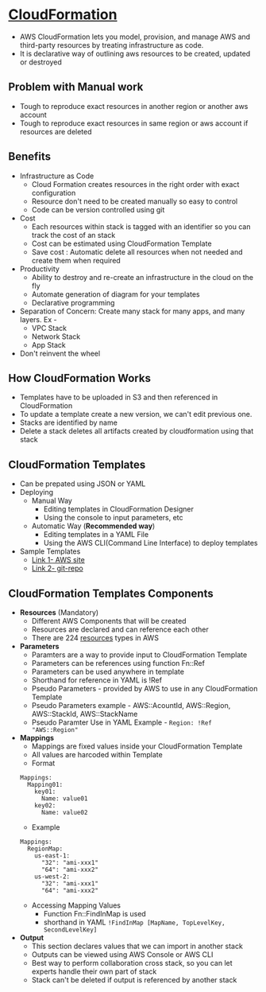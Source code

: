 # [CloudFormation](https://aws.amazon.com/cloudformation/)

- AWS CloudFormation lets you model, provision, and manage AWS and third-party resources by treating infrastructure as code. 
- It is declarative way of outlining aws resources to be created, updated or destroyed

## Problem with Manual work
- Tough to reproduce exact resources in another region or another aws account
- Tough to reproduce exact resources in same region or aws account if resources are deleted

## Benefits
- Infrastructure as Code
  - Cloud Formation creates resources in the right order with exact configuration
  - Resource don't need to be created manually so easy to control
  - Code can be version controlled using git
- Cost
  - Each resources within stack is tagged with an identifier so you can track the cost of an stack
  - Cost can be estimated using CloudFormation Template
  - Save cost : Automatic delete all resources when not needed and create them when required
- Productivity
  - Ability to destroy and re-create an infrastructure in the cloud on the fly
  - Automate generation of diagram for your templates
  - Declarative programming
- Separation of Concern: Create many stack for many apps, and many layers. Ex - 
  - VPC Stack
  - Network Stack
  - App Stack
- Don't reinvent the wheel

## How CloudFormation Works
- Templates have to be uploaded in S3 and then referenced in CloudFormation
- To update a template create a new version, we can't edit previous one.
- Stacks are identified by name
- Delete a stack deletes all artifacts created by cloudformation using that stack

## CloudFormation Templates
- Can be prepated using JSON or YAML
- Deploying
  - Manual Way
    - Editing templates in CloudFormation Designer
    - Using the console to input parameters, etc
  - Automatic Way (__Recommended way__)
    - Editing templates in a YAML File
    - Using the AWS CLI(Command Line Interface) to deploy templates
 - Sample Templates
    - [Link 1- AWS site](https://aws.amazon.com/cloudformation/resources/templates/)
    - [Link 2- git-repo](https://github.com/awslabs/aws-cloudformation-templates/tree/master)
## CloudFormation Templates Components
  - __Resources__ (Mandatory)
    - Different AWS Components that will be created
    - Resources are declared and can reference each other
    - There are 224 [resources](https://docs.aws.amazon.com/AWSCloudFormation/latest/UserGuide/aws-template-resource-type-ref.html) types in AWS 
  - __Parameters__
    - Paramters are a way to provide input to CloudFormation Template
    - Parameters can be references using function Fn::Ref
    - Parameters can be used anywhere in template
    - Shorthand for reference in YAML is !Ref
    - Pseudo Parameters - provided by AWS to use in any CloudFormation Template
    - Pseudo Parameters example - AWS::AcountId, AWS::Region, AWS::StackId, AWS::StackName
    - Pseudo Paramter Use in YAML Example - ``` Region: !Ref "AWS::Region" ```
  - __Mappings__
    - Mappings are fixed values inside your CloudFormation Template
    - All values are harcoded within Template
    - Format
    ```
    Mappings:
      Mapping01:
        key01:
          Name: value01
        key02:
          Name: value02
    ```
    - Example 
    ```
    Mappings:
      RegionMap:
        us-east-1:
          "32": "ami-xxx1"
          "64": "ami-xxx2"
        us-west-2:
          "32": "ami-xxx1"
          "64": "ami-xxx2"
    ```
    - Accessing Mapping Values
      - Function Fn::FindInMap is used
      - shorthand in YAML ```!FindInMap [MapName, TopLevelKey, SecondLevelKey]```
  - __Output__
    - This section declares values that we can import in another stack
    - Outputs can be viewed using AWS Console or AWS CLI
    - Best way to perform collaboration cross stack, so you can let experts handle their own part of stack
    - Stack can't be deleted if output is referenced by another stack